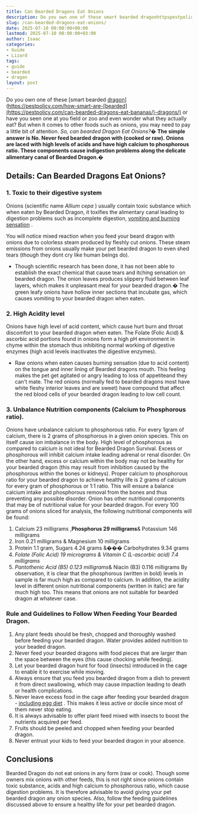 ```yaml
---
title: Can Bearded Dragons Eat Onions
description: Do you own one of these smart bearded dragonhttpspestpolicy.comhow-smart-are-bearded-dragons or have you seen one at you field or zoo and even wonder what...
slug: /can-bearded-dragons-eat-onions/
date: 2025-07-10 00:00:00+00:00
lastmod: 2025-07-10 00:00:00+03:00
author: Isaac
categories:
- Guide
- Lizard
tags:
- guide
- bearded
- dragon
layout: post
---
```

Do you own one of these
[smart bearded [dragon](https://pestpolicy.com/can-bearded-dragons-eat-apples/)](https://pestpolicy.com/how-smart-are-[bearded](https://pestpolicy.com/can-bearded-dragons-eat-bananas/)-dragons/)
or have you seen one at you field or zoo and even wonder what they actually eat?
But when it comes to other foods such as onions, you may need to pay a little bit of attention.
*So, can bearded Dragon Eat Onions?�*
**The simple answer is No. Never feed bearded dragon with (cooked or raw). Onions are laced with high levels of acids and have high calcium to phosphorous ratio. These components cause indigestion problems along the delicate alimentary canal of Bearded Dragon.�**
## Details: Can Bearded Dragons Eat Onions?
### 1. Toxic to their digestive system
Onions (scientific name
*Allium cepa*
) usually contain toxic substance which when eaten by Bearded Dragon, it toxifies the alimentary canal leading to digestion problems such as incomplete digestion,
[vomiting and burning sensation](https://www.vetexotic.theclinics.com/article/S1094-9194(16)30081-0/abstract)
.

You will notice mixed reaction when you feed your beard dragon with onions due to colorless steam produced by fleshly cut onions. These steam emissions from onions usually make your
pet bearded dragon
to even shed tears (though they dont cry like human beings do).
- Though scientific research has been done, it has not been able to establish the exact chemical that cause tears and itching sensation on bearded dragon.
The onion leaves produces slippery fluid between leaf layers, which makes it unpleasant meal for your bearded dragon.� The green leafy onions have hollow inner sections that incubate gas, which causes vomiting to your bearded dragon when eaten.
### 2. High Acidity level
Onions have high level of acid content, which cause hurt burn and throat discomfort to your bearded dragon when eaten. The Folate (Folic Acid) & ascorbic acid portions found in onions form a high pH environment in chyme within the stomach thus inhibiting normal working of digestive enzymes (high acid levels inactivates the digestive enzymes).
- Raw onions when eaten causes burning sensation (due to acid content) on the tongue and inner lining of Bearded dragons mouth. This feeling makes the pet get agitated or angry leading to loss of appetiteand they can't mate.
The red onions (normally fed to bearded dragons most  have white fleshy interior leaves and are sweet) have compound that affect the red blood cells of your bearded dragon leading to low cell count.
### 3. Unbalance Nutrition components (Calcium to Phosphorous ratio).
Onions have unbalance calcium to phosphorous ratio. For every 1gram of calcium, there is 2 grams of phosphorous in a given onion species. This on itself cause ion imbalance in the body.
High level of phosphorous as compared to calcium is not ideal for Bearded Dragon Survival. Excess or phosphorous will inhibit calcium intake leading adrenal or renal disorder. On the other hand, excess or calcium within the body may not be healthy for your bearded dragon (this may result from inhibition caused by the phosphorous within the bones or kidneys).
Proper calcium to phosphorous ratio for your bearded dragon to achieve healthy life is 2 grams of calcium for every gram of phosphorous or 1:1 ratio. This will ensure a balance calcium intake and phosphorous removal from the bones and thus preventing any possible disorder.
Onion has other nutritional components that may be of nutritional value for your bearded dragon. For every 100 grams of onions sliced for analysis, the following nutritional components will be found:
1. Calcium  23 milligrams ,**Phosphorus  29 milligrams**& Potassium  146 milligrams
2. Iron  0.21 milligrams & Magnesium  10 milligrams
3. Protein  1.1 gram, Sugars  4.24 grams &��� Carbohydrates  9.34 grams
4. *Folate (Folic Acid)  19 micrograms & Vitamin C (L-ascorbic acid)  7.4 milligrams*
5. *Pantothenic Acid (B5)  0.123 milligrams*& Niacin (B3)  0.116 milligrams
By observation, it is clear that the phosphorous (written in bold) levels in sample is far much high as compared to calcium. In addition, the acidity level in different onion nutritional components (written in italic) are far much high too. This means that onions are not suitable for bearded dragon at whatever case.
### Rule and Guidelines to Follow When Feeding Your Bearded Dragon.
1. Any plant feeds should be fresh, chopped and thoroughly washed before feeding your bearded dragon. Water provides added nutrition to your beaded dragon.
2. Never feed your bearded dragons with food pieces that are larger than the space between the eyes (this cause chocking while feeding).
3. Let your bearded dragon hunt for food (insects) introduced in the cage to enable it to exercise while moving.
4. Always ensure that you feed you bearded dragon from a dish to prevent it from direct swallowing, which may cause impaction leading to death or health complications.
5. Never leave excess food in the cage after feeding your bearded dragon -
[including egg diet](https://pestpolicy.com/can-bearded-dragons-eat-eggs/)
. This makes it less active or docile since most of them never stop eating.
6. It is always advisable to offer plant feed mixed with insects to boost the nutrients acquired per feed.
7. Fruits should be peeled and chopped when feeding your bearded dragon.
8. Never entrust your kids to feed your bearded dragon in your absence.
## Conclusions
Bearded Dragon do not eat onions in any form (raw or cook). Though some owners mix onions with other feeds, this is not right since onions contain toxic substance, acids and high calcium to phosphorous ratio, which cause digestion problems.
It is therefore advisable to avoid giving your pet bearded dragon any onion species. Also, follow the feeding guidelines discussed above to ensure a healthy life for your pet bearded dragon.